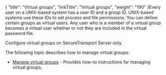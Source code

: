 {
    "title": "Virtual groups",
    "linkTitle": "Virtual groups",
    "weight": "190"
}Every user on a UNIX-based system has a user ID and a group ID. UNIX-based systems use these IDs to set process and file permissions. You can define certain groups as virtual users. Any user who is a member of a virtual group becomes a virtual user whether or not they are included in the virtual password file.

Configure virtual groups on <span class="mc-variable axway_variables.Component_Short_Name variable">SecureTransport</span> Server only.

The following topic describes how to manage virtual groups:

-   <a href="t_st_virtualgroups" class="MCXref xref">Manage virtual groups</a> - Provides how-to instructions for managing virtual groups.
